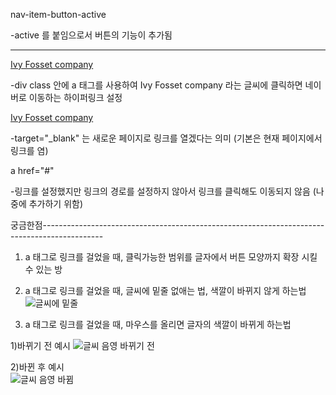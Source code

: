 
nav-item-button-active

-active 를 붙임으로서 버튼의 기능이 추가됨

-----------------------------------------------
<div class="company-name">
        <a href="https://www.naver.com/"> Ivy Fosset company </a>

-div class 안에 a 태그를 사용하여 Ivy Fosset company 라는 글씨에 클릭하면 네이버로 이동하는 하이퍼링크 설정

<div class="company-name">
        <a href="https://www.naver.com/" target="_blank">Ivy Fosset company </a>

-target="_blank" 는 새로운 페이지로 링크를 열겠다는 의미 (기본은 현재 페이지에서 링크를 염)

a href="#" 

-링크를 설정했지만 링크의 경로를 설정하지 않아서 링크를 클릭해도 이동되지 않음 (나중에 추가하기 위함)


궁금한점---------------------------------------------------------------------------------------------   
1. a 태그로 링크를 걸었을 때, 클릭가능한 범위를 글자에서 버튼 모양까지 확장 시킬 수 있는 방
2. a 태그로 링크를 걸었을 때, 글씨에 밑줄 없애는 법, 색깔이 바뀌지 않게 하는법
        ![글씨에 밑줄](https://github.com/IbyeJangJinho/LikeLion-project/assets/130152977/d8f0132d-6cc3-45d5-af81-1c235b4b2609)

3. a 태그로 링크를 걸었을 때, 마우스를 올리면 글자의 색깔이 바뀌게 하는법
        
1)바뀌기 전 예시
        ![글씨 음영 바뀌기 전](https://github.com/IbyeJangJinho/LikeLion-project/assets/130152977/7eb0b779-87bd-42cd-92ae-52c4e0de359c)
        
2)바뀐 후 예시     
        ![글씨 음영 바뀜](https://github.com/IbyeJangJinho/LikeLion-project/assets/130152977/c0c28ace-62ab-459b-b2bb-d3592da86a01)


       
        


